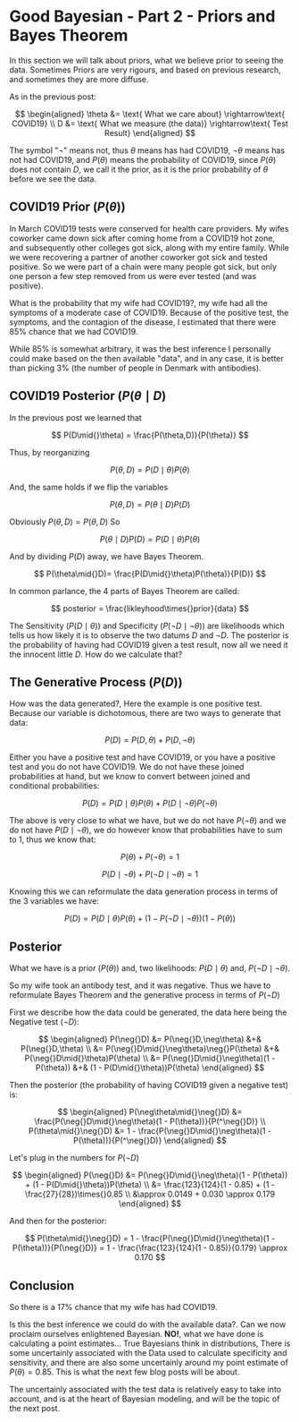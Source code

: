 # Good Bayesian - Part 2 - Priors and Bayes Theorem

In this section we will talk about priors, what we believe prior to seeing the
data. Sometimes Priors are very rigours, and based on previous research,
and sometimes they are more diffuse.

As in the previous post: 

$$
\begin{aligned}
	\theta &= \text{ What we care about} \rightarrow\text{ COVID19} \\
	D      &= \text{ What we measure (the data)} \rightarrow\text{ Test Result}
\end{aligned}
$$

The symbol "$\neg$" means not, thus $\theta$ means has had COVID19,
$\neg\theta$ means has not had COVID19, and $P(\theta)$ means the probability
of COVID19, since $P(\theta)$ does not contain $D$, we call it the prior, as it
is the prior probability of $\theta$ before we see the data.

## COVID19 Prior ($P(\theta)$)
In March COVID19 tests were conserved for health care providers. My wifes
coworker came down sick after coming home from a COVID19 hot zone, and
subsequently other colleges got sick, along with my entire family. While we
were recovering a partner of another coworker got sick and tested positive. So
we were part of a chain were many people got sick, but only one person a few
step removed from us were ever tested (and was positive).

What is the probability that my wife had COVID19?, my wife
had all the symptoms of a moderate case of COVID19. Because of the positive
test, the symptoms, and the contagion of the disease, I estimated that there
were 85% chance that we had COVID19. 

While 85% is somewhat arbitrary, it was the best inference I personally could
make based on the then available "data", and in any case, it is better than
picking 3% (the number of people in Denmark with antibodies). 

<!-- The following is a mess -->

## COVID19 Posterior ($P(\theta\mid{}D$)
In the previous post we learned that

$$
P(D\mid{}\theta) = \frac{P(\theta,D)}{P(\theta)}
$$

Thus, by reorganizing

$$
P(\theta,D) = P(D\mid{}\theta)P(\theta) 
$$

And, the same holds if we flip the variables

$$
P(\theta,D) = P(\theta\mid{}D)P(D) 
$$

Obviously $P(\theta,D)=P(\theta,D)$ So

$$
P(\theta\mid{}D)P(D) = P(D\mid{}\theta)P(\theta)
$$

And by dividing $P(D)$ away, we have Bayes Theorem.

$$
P(\theta\mid{}D)= \frac{P(D\mid{}\theta)P(\theta)}{P(D)}
$$

In common parlance, the 4 parts of Bayes Theorem are called:

$$
posterior = \frac{likleyhood\times{}prior}{data}
$$

The Sensitivity ($P(D\mid{}\theta)$) and Specificity ($P(\neg{}D\mid{}\neg\theta)$) are
likelihoods which tells us how likely it is to observe the two datums $D$ and
$\neg{}D$. The posterior is the probability of having had COVID19 given a test
result, now all we need it the innocent little $D$. How do we calculate that?

## The Generative Process ($P(D)$)

How was the data generated?, Here the example is one positive test.
Because our variable is dichotomous, there are two
ways to generate that data:

$$
P(D) = P(D,\theta) + P(D,\neg\theta)
$$

Either you have a positive test and have COVID19, or you have a positive test
and you do not have COVID19. We do not have these joined probabilities at hand,
but we know to convert between joined and conditional probabilities:

$$
P(D) = P(D\mid{}\theta)P(\theta) + P(D\mid{}\neg\theta)P(\neg\theta)
$$

The above is very close to what we have, but we do not have $P(\neg\theta)$ and
we do not have $P(D\mid{}\neg\theta)$, we do however know that probabilities have to
sum to 1, thus we know that:

$$
P(\theta) + P(\neg\theta) = 1
$$

$$
P(D\mid{}\neg\theta) + P(\neg{}D\mid{}\neg\theta) = 1
$$

Knowing this we can reformulate the data generation process in terms of the 3 variables we have:

$$
P(D) = P(D\mid{}\theta)P(\theta) + (1 - P(\neg{}D\mid{}\neg\theta))(1 - P(\theta))
$$


## Posterior
What we have is a prior ($P(\theta)$) and, two likelihoods: $P(D\mid{}\theta)$ and,
$P(\neg{}D\mid{}\neg\theta)$.

So my wife took an antibody test, and it was negative. Thus we have to
reformulate Bayes Theorem and the generative process in terms of $P(\neg{}D)$

First we describe how the data could be generated, the data here being the
Negative test ($\neg{}D$):

$$
\begin{aligned}
    P(\neg{}D) &= P(\neg{}D,\neg\theta) &+& P(\neg{}D,\theta) \\
               &= P(\neg{}D\mid{}\neg\theta)\neg{}P(\theta) &+& P(\neg{}D\mid{}\theta)P(\theta) \\
               &= P(\neg{}D\mid{}\neg\theta)(1 - P(\theta)) &+& (1 - P(D\mid{}\theta))P(\theta) 
\end{aligned}
$$

Then the posterior (the probability of having COVID19 given a negative test) is:

$$
\begin{aligned}
    P(\neg\theta\mid{}\neg{}D) &= \frac{P(\neg{}D\mid{}\neg\theta)(1 - P(\theta))}{P(^\neg{}D)} \\
    P(\theta\mid{}\neg{}D) &= 1 - \frac{P(\neg{}D\mid{}\neg\theta)(1 - P(\theta))}{P(^\neg{}D)}
\end{aligned}
$$

Let's plug in the numbers for $P(\neg{}D)$

$$
\begin{aligned}
    P(\neg{}D) &= P(\neg{}D\mid{}\neg\theta)(1 - P(\theta)) + (1 - P(D\mid{}\theta))P(\theta) \\
            &= \frac{123}{124}(1 - 0.85) + (1 - \frac{27}{28})\times{}0.85 \\
            &\approx 0.0149 + 0.030 \approx 0.179
\end{aligned}
$$

And then for the posterior:

$$
P(\theta\mid{}\neg{}D) = 1 - \frac{P(\neg{}D\mid{}\neg\theta)(1 - P(\theta))}{P(\neg{}D)}
                       = 1 - \frac{\frac{123}{124}(1 - 0.85)}{0.179} \approx 0.170
$$

## Conclusion
So there is a 17% chance that my wife has had COVID19.

Is this the best inference we could do with the available
data?. Can we now proclaim ourselves enlightened Bayesian. **NO!**, what we
have done is calculating a point estimates... True Bayesians think in
distributions, There is some uncertainly associated with the Data used to
calculate specificity and sensitivity, and there are also some uncertainly
around my point estimate of $P(\theta)=0.85$. This is what the next few blog
posts will be about. 

The uncertainly associated with the test data is relatively easy to take into
account, and is at the heart of Bayesian modeling, and will be the topic of the
next post.

